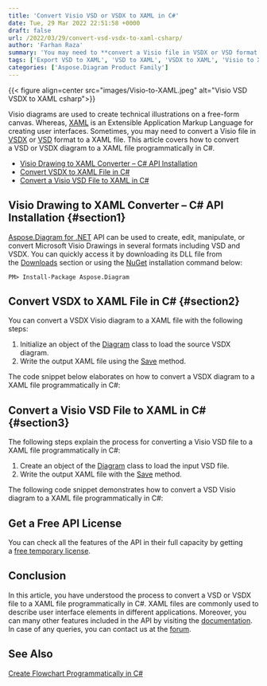 ```yaml
---
title: 'Convert Visio VSD or VSDX to XAML in C#'
date: Tue, 29 Mar 2022 22:51:58 +0000
draft: false
url: /2022/03/29/convert-vsd-vsdx-to-xaml-csharp/
author: 'Farhan Raza'
summary: 'You may need to **convert a Visio file in VSDX or VSD format to a XAML file**. This article covers how to convert a VSD or VSDX diagram to a XAML file programmatically in C#.'
tags: ['Export VSD to XAML', 'VSD to XAML', 'VSDX to XAML', 'Visio to XAML', 'Visio to XAML in csharp', 'Visio to XAML in dotnet']
categories: ['Aspose.Diagram Product Family']
---
```




{{< figure align=center src="images/Visio-to-XAML.jpeg" alt="Visio VSD VSDX to XAML csharp">}}


Visio diagrams are used to create technical illustrations on a free-form canvas. Whereas, [XAML][1] is an Extensible Application Markup Language for creating user interfaces. Sometimes, you may need to convert a Visio file in [VSDX][2] or [VSD][3] format to a XAML file. This article covers how to convert a VSD or VSDX diagram to a XAML file programmatically in C#.

*   [Visio Drawing to XAML Converter – C# API Installation][4]
*   [Convert VSDX to XAML File in C#][5]
*   [Convert a Visio VSD File to XAML in C#][6]

## Visio Drawing to XAML Converter – C# API Installation {#section1}

[Aspose.Diagram for .NET][7] API can be used to create, edit, manipulate, or convert Microsoft Visio Drawings in several formats including VSD and VSDX. You can quickly access it by downloading its DLL file from the [Downloads][8] section or using the [NuGet][9] installation command below:

```
PM> Install-Package Aspose.Diagram
```

## Convert VSDX to XAML File in C# {#section2}

You can convert a VSDX Visio diagram to a XAML file with the following steps:

1.  Initialize an object of the [Diagram][10] class to load the source VSDX diagram.
2.  Write the output XAML file using the [Save][11] method.

The code snippet below elaborates on how to convert a VSDX diagram to a XAML file programmatically in C#:



## Convert a Visio VSD File to XAML in C# {#section3}

The following steps explain the process for converting a Visio VSD file to a XAML file programmatically in C#:

1.  Create an object of the [Diagram][12] class to load the input VSD file.
2.  Write the output XAML file with the [Save][13] method.

The following code snippet demonstrates how to convert a VSD Visio diagram to a XAML file programmatically in C#:



## Get a Free API License

You can check all the features of the API in their full capacity by getting a [free temporary license][14].

## Conclusion

In this article, you have understood the process to convert a VSD or VSDX file to a XAML file programmatically in C#. XAML files are commonly used to describe user interface elements in different applications. Moreover, you can many other features included in the API by visiting the [documentation][15]. In case of any queries, you can contact us at the [forum][16].

## See Also

[Create Flowchart Programmatically in C#][17]




[1]: https://docs.fileformat.com/web/xaml/
[2]: https://docs.fileformat.com/visio/vsdx/
[3]: https://docs.fileformat.com/visio/vsd/
[4]: #section1
[5]: #section2
[6]: #section3
[7]: https://products.aspose.com/diagram/net/
[8]: https://downloads.aspose.com/diagram/net
[9]: https://www.nuget.org/packages/Aspose.Diagram/
[10]: https://apireference.aspose.com/diagram/net/aspose.diagram/diagram
[11]: https://apireference.aspose.com/diagram/net/aspose.diagram/diagram/methods/save
[12]: https://apireference.aspose.com/diagram/net/aspose.diagram/diagram
[13]: https://apireference.aspose.com/diagram/net/aspose.diagram/diagram/methods/save
[14]: https://purchase.aspose.com/temporary-license
[15]: https://docs.aspose.com/diagram/net/developer-guide/
[16]: https://forum.aspose.com/c/diagram
[17]: https://blog.aspose.com/2022/01/20/create-flowchart-csharp/




